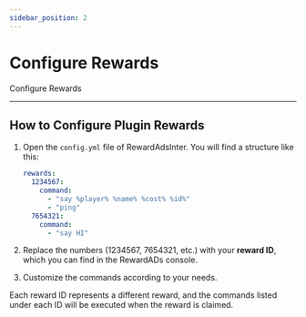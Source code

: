 ```yaml
---
sidebar_position: 2
---
```


# Configure Rewards

Configure Rewards

---

## How to Configure Plugin Rewards

1. Open the `config.yml` file of RewardAdsInter. You will find a structure like this:

   ```yaml
   rewards:
     1234567:
       command:
         - "say %player% %name% %cost% %id%"
         - "ping"
     7654321:
       command:
         - "say HI"
   ```
2. Replace the numbers (1234567, 7654321, etc.) with your **reward ID**, which you can find in the RewardADs console.

3. Customize the commands according to your needs.

Each reward ID represents a different reward, and the commands listed under each ID will be executed when the reward is claimed.
